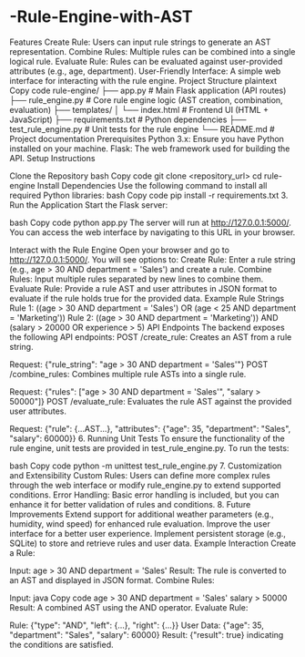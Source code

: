 # -Rule-Engine-with-AST
Features Create Rule: Users can input rule strings to generate an AST representation. Combine Rules: Multiple rules can be combined into a single logical rule. Evaluate Rule: Rules can be evaluated against user-provided attributes (e.g., age, department). User-Friendly Interface: A simple web interface for interacting with the rule engine. Project Structure plaintext Copy code rule-engine/ ├── app.py # Main Flask application (API routes) ├── rule_engine.py # Core rule engine logic (AST creation, combination, evaluation) ├── templates/ │ └── index.html # Frontend UI (HTML + JavaScript) ├── requirements.txt # Python dependencies ├── test_rule_engine.py # Unit tests for the rule engine └── README.md # Project documentation Prerequisites Python 3.x: Ensure you have Python installed on your machine. Flask: The web framework used for building the API. Setup Instructions

Clone the Repository bash Copy code git clone <repository_url> cd rule-engine
Install Dependencies Use the following command to install all required Python libraries:
bash Copy code pip install -r requirements.txt 3. Run the Application Start the Flask server:

bash Copy code python app.py The server will run at http://127.0.0.1:5000/. You can access the web interface by navigating to this URL in your browser.

Interact with the Rule Engine Open your browser and go to http://127.0.0.1:5000/. You will see options to: Create Rule: Enter a rule string (e.g., age > 30 AND department = 'Sales') and create a rule. Combine Rules: Input multiple rules separated by new lines to combine them. Evaluate Rule: Provide a rule AST and user attributes in JSON format to evaluate if the rule holds true for the provided data. Example Rule Strings Rule 1: ((age > 30 AND department = 'Sales') OR (age < 25 AND department = 'Marketing')) Rule 2: ((age > 30 AND department = 'Marketing')) AND (salary > 20000 OR experience > 5)
API Endpoints The backend exposes the following API endpoints:
POST /create_rule: Creates an AST from a rule string.

Request: {"rule_string": "age > 30 AND department = 'Sales'"} POST /combine_rules: Combines multiple rule ASTs into a single rule.

Request: {"rules": ["age > 30 AND department = 'Sales'", "salary > 50000"]} POST /evaluate_rule: Evaluates the rule AST against the provided user attributes.

Request: {"rule": {...AST...}, "attributes": {"age": 35, "department": "Sales", "salary": 60000}} 6. Running Unit Tests To ensure the functionality of the rule engine, unit tests are provided in test_rule_engine.py. To run the tests:

bash Copy code python -m unittest test_rule_engine.py 7. Customization and Extensibility Custom Rules: Users can define more complex rules through the web interface or modify rule_engine.py to extend supported conditions. Error Handling: Basic error handling is included, but you can enhance it for better validation of rules and conditions. 8. Future Improvements Extend support for additional weather parameters (e.g., humidity, wind speed) for enhanced rule evaluation. Improve the user interface for a better user experience. Implement persistent storage (e.g., SQLite) to store and retrieve rules and user data. Example Interaction Create a Rule:

Input: age > 30 AND department = 'Sales' Result: The rule is converted to an AST and displayed in JSON format. Combine Rules:

Input: java Copy code age > 30 AND department = 'Sales' salary > 50000 Result: A combined AST using the AND operator. Evaluate Rule:

Rule: {"type": "AND", "left": {...}, "right": {...}} User Data: {"age": 35, "department": "Sales", "salary": 60000} Result: {"result": true} indicating the conditions are satisfied.

